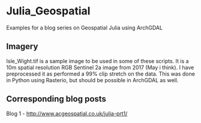 # Julia_Geospatial
Examples for a blog series on Geospatial Julia using ArchGDAL

## Imagery

Isle_Wight.tif is a sample image to be used in some of these scripts. It is a 10m spatial resolution RGB Sentinel 2a image from 2017 (May i think). I have preprocessed it as performed a 99% clip stretch on the data. This was done in Python using Rasterio, but should be possible in ArchGDAL as well.

## Corresponding blog posts

Blog 1 - http://www.acgeospatial.co.uk/julia-prt1/
